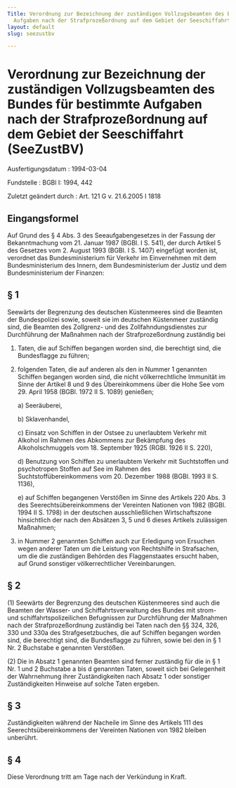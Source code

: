```yaml
---
Title: Verordnung zur Bezeichnung der zuständigen Vollzugsbeamten des Bundes für bestimmte
  Aufgaben nach der Strafprozeßordnung auf dem Gebiet der Seeschiffahrt
layout: default
slug: seezustbv

---
```


# Verordnung zur Bezeichnung der zuständigen Vollzugsbeamten des Bundes für bestimmte Aufgaben nach der Strafprozeßordnung auf dem Gebiet der Seeschiffahrt (SeeZustBV)

Ausfertigungsdatum
:   1994-03-04

Fundstelle
:   BGBl I: 1994, 442

Zuletzt geändert durch
:   Art. 121 G v. 21.6.2005 I 1818


## Eingangsformel

Auf Grund des § 4 Abs. 3 des Seeaufgabengesetzes in der Fassung der
Bekanntmachung vom 21. Januar 1987 (BGBl. I S. 541), der durch Artikel
5 des Gesetzes vom 2. August 1993 (BGBl. I S. 1407) eingefügt worden
ist, verordnet das Bundesministerium für Verkehr im Einvernehmen mit
dem Bundesministerium des Innern, dem Bundesministerium der Justiz und
dem Bundesministerium der Finanzen:


## § 1

Seewärts der Begrenzung des deutschen Küstenmeeres sind die Beamten
der Bundespolizei sowie, soweit sie im deutschen Küstenmeer zuständig
sind, die Beamten des Zollgrenz- und des Zollfahndungsdienstes zur
Durchführung der Maßnahmen nach der Strafprozeßordnung zuständig bei

1.  Taten, die auf Schiffen begangen worden sind, die berechtigt sind, die
    Bundesflagge zu führen;


2.  folgenden Taten, die auf anderen als den in Nummer 1 genannten
    Schiffen begangen worden sind, die nicht völkerrechtliche Immunität im
    Sinne der Artikel 8 und 9 des Übereinkommens über die Hohe See vom 29.
    April 1958 (BGBl. 1972 II S. 1089) genießen;

    a)  Seeräuberei,


    b)  Sklavenhandel,


    c)  Einsatz von Schiffen in der Ostsee zu unerlaubtem Verkehr mit Alkohol
        im Rahmen des Abkommens zur Bekämpfung des Alkoholschmuggels vom 18.
        September 1925 (RGBl. 1926 II S. 220),


    d)  Benutzung von Schiffen zu unerlaubtem Verkehr mit Suchtstoffen und
        psychotropen Stoffen auf See im Rahmen des Suchtstoffübereinkommens
        vom 20. Dezember 1988 (BGBl. 1993 II S. 1136),


    e)  auf Schiffen begangenen Verstößen im Sinne des Artikels 220 Abs. 3 des
        Seerechtsübereinkommens der Vereinten Nationen von 1982 (BGBl. 1994 II
        S. 1798) in der deutschen ausschließlichen Wirtschaftszone
        hinsichtlich der nach den Absätzen 3, 5 und 6 dieses Artikels
        zulässigen Maßnahmen;





3.  in Nummer 2 genannten Schiffen auch zur Erledigung von Ersuchen wegen
    anderer Taten um die Leistung von Rechtshilfe in Strafsachen, um die
    die zuständigen Behörden des Flaggenstaates ersucht haben, auf Grund
    sonstiger völkerrechtlicher Vereinbarungen.





## § 2

(1) Seewärts der Begrenzung des deutschen Küstenmeeres sind auch die
Beamten der Wasser- und Schiffahrtsverwaltung des Bundes mit strom-
und schiffahrtspolizeilichen Befugnissen zur Durchführung der
Maßnahmen nach der Strafprozeßordnung zuständig bei Taten nach den §§
324, 326, 330 und 330a des Strafgesetzbuches, die auf Schiffen
begangen worden sind, die berechtigt sind, die Bundesflagge zu führen,
sowie bei den in § 1 Nr. 2 Buchstabe e genannten Verstößen.

(2) Die in Absatz 1 genannten Beamten sind ferner zuständig für die in
§ 1 Nr. 1 und 2 Buchstabe a bis d genannten Taten, soweit sich bei
Gelegenheit der Wahrnehmung ihrer Zuständigkeiten nach Absatz 1 oder
sonstiger Zuständigkeiten Hinweise auf solche Taten ergeben.


## § 3

Zuständigkeiten während der Nacheile im Sinne des Artikels 111 des
Seerechtsübereinkommens der Vereinten Nationen von 1982 bleiben
unberührt.


## § 4

Diese Verordnung tritt am Tage nach der Verkündung in Kraft.

